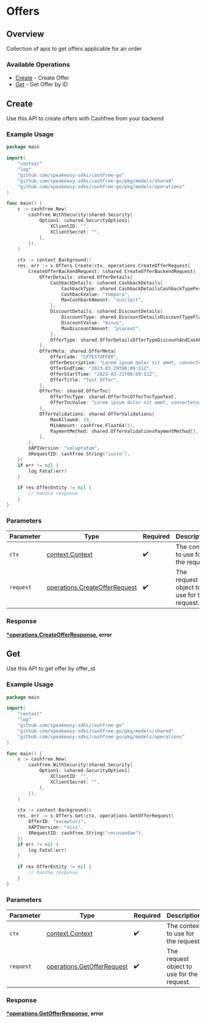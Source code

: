 # Offers

## Overview

Collection of apis to get offers applicable for an order

### Available Operations

* [Create](#create) - Create Offer
* [Get](#get) - Get Offer by ID

## Create

Use this API to create offers with Cashfree from your backend

### Example Usage

```go
package main

import(
	"context"
	"log"
	"github.com/speakeasy-sdks/cashfree-go"
	"github.com/speakeasy-sdks/cashfree-go/pkg/models/shared"
	"github.com/speakeasy-sdks/cashfree-go/pkg/models/operations"
)

func main() {
    s := cashfree.New(
        cashfree.WithSecurity(shared.Security{
            Option1: &shared.SecurityOption1{
                XClientID: "",
                XClientSecret: "",
            },
        }),
    )

    ctx := context.Background()
    res, err := s.Offers.Create(ctx, operations.CreateOfferRequest{
        CreateOfferBackendRequest: &shared.CreateOfferBackendRequest{
            OfferDetails: shared.OfferDetails{
                CashbackDetails: &shared.CashbackDetails{
                    CashbackType: shared.CashbackDetailsCashbackTypePercentage,
                    CashbackValue: "tempora",
                    MaxCashbackAmount: "suscipit",
                },
                DiscountDetails: &shared.DiscountDetails{
                    DiscountType: shared.DiscountDetailsDiscountTypeFlat,
                    DiscountValue: "minus",
                    MaxDiscountAmount: "placeat",
                },
                OfferType: shared.OfferDetailsOfferTypeDiscountAndCashback,
            },
            OfferMeta: shared.OfferMeta{
                OfferCode: "CFTESTOFFER",
                OfferDescription: "Lorem ipsum dolor sit amet, consectetur adipiscing elit",
                OfferEndTime: "2023-03-29T08:09:51Z",
                OfferStartTime: "2023-03-21T08:09:51Z",
                OfferTitle: "Test Offer",
            },
            OfferTnc: shared.OfferTnc{
                OfferTncType: shared.OfferTncOfferTncTypeText,
                OfferTncValue: "Lorem ipsum dolor sit amet, consectetur adipiscing elit",
            },
            OfferValidations: shared.OfferValidations{
                MaxAllowed: 10,
                MinAmount: cashfree.Float64(1),
                PaymentMethod: shared.OfferValidationsPaymentMethod{},
            },
        },
        XAPIVersion: "voluptatum",
        XRequestID: cashfree.String("iusto"),
    })
    if err != nil {
        log.Fatal(err)
    }

    if res.OfferEntity != nil {
        // handle response
    }
}
```

### Parameters

| Parameter                                                                      | Type                                                                           | Required                                                                       | Description                                                                    |
| ------------------------------------------------------------------------------ | ------------------------------------------------------------------------------ | ------------------------------------------------------------------------------ | ------------------------------------------------------------------------------ |
| `ctx`                                                                          | [context.Context](https://pkg.go.dev/context#Context)                          | :heavy_check_mark:                                                             | The context to use for the request.                                            |
| `request`                                                                      | [operations.CreateOfferRequest](../../models/operations/createofferrequest.md) | :heavy_check_mark:                                                             | The request object to use for the request.                                     |


### Response

**[*operations.CreateOfferResponse](../../models/operations/createofferresponse.md), error**


## Get

Use this API to get offer by offer_id

### Example Usage

```go
package main

import(
	"context"
	"log"
	"github.com/speakeasy-sdks/cashfree-go"
	"github.com/speakeasy-sdks/cashfree-go/pkg/models/shared"
	"github.com/speakeasy-sdks/cashfree-go/pkg/models/operations"
)

func main() {
    s := cashfree.New(
        cashfree.WithSecurity(shared.Security{
            Option1: &shared.SecurityOption1{
                XClientID: "",
                XClientSecret: "",
            },
        }),
    )

    ctx := context.Background()
    res, err := s.Offers.Get(ctx, operations.GetOfferRequest{
        OfferID: "excepturi",
        XAPIVersion: "nisi",
        XRequestID: cashfree.String("recusandae"),
    })
    if err != nil {
        log.Fatal(err)
    }

    if res.OfferEntity != nil {
        // handle response
    }
}
```

### Parameters

| Parameter                                                                | Type                                                                     | Required                                                                 | Description                                                              |
| ------------------------------------------------------------------------ | ------------------------------------------------------------------------ | ------------------------------------------------------------------------ | ------------------------------------------------------------------------ |
| `ctx`                                                                    | [context.Context](https://pkg.go.dev/context#Context)                    | :heavy_check_mark:                                                       | The context to use for the request.                                      |
| `request`                                                                | [operations.GetOfferRequest](../../models/operations/getofferrequest.md) | :heavy_check_mark:                                                       | The request object to use for the request.                               |


### Response

**[*operations.GetOfferResponse](../../models/operations/getofferresponse.md), error**


